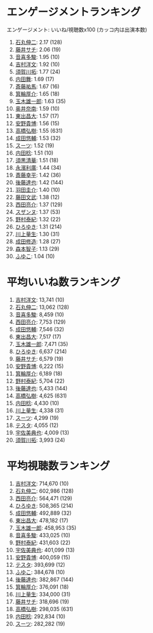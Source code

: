 # エンゲージメントランキング

 エンゲージメント: いいね/視聴数x100 (カッコ内は出演本数)

1. [石丸伸二](/rehacq_fan/people/石丸伸二): 2.17 (128)
1. [藤井サチ](/rehacq_fan/people/藤井サチ): 2.06 (19)
1. [音喜多駿](/rehacq_fan/people/音喜多駿): 1.95 (10)
1. [吉村洋文](/rehacq_fan/people/吉村洋文): 1.92 (10)
1. [須賀川拓](/rehacq_fan/people/須賀川拓): 1.77 (24)
1. [内田舞](/rehacq_fan/people/内田舞): 1.69 (17)
1. [斎藤祐馬](/rehacq_fan/people/斎藤祐馬): 1.67 (16)
1. [箕輪厚介](/rehacq_fan/people/箕輪厚介): 1.65 (18)
1. [玉木雄一郎](/rehacq_fan/people/玉木雄一郎): 1.63 (35)
1. [奥井奈南](/rehacq_fan/people/奥井奈南): 1.59 (10)
1. [東出昌大](/rehacq_fan/people/東出昌大): 1.57 (17)
1. [安野貴博](/rehacq_fan/people/安野貴博): 1.56 (15)
1. [高橋弘樹](/rehacq_fan/people/高橋弘樹): 1.55 (631)
1. [成田悠輔](/rehacq_fan/people/成田悠輔): 1.53 (32)
1. [スーツ](/rehacq_fan/people/スーツ): 1.52 (19)
1. [内田稔](/rehacq_fan/people/内田稔): 1.51 (10)
1. [須黒清華](/rehacq_fan/people/須黒清華): 1.51 (18)
1. [永濱利廣](/rehacq_fan/people/永濱利廣): 1.44 (34)
1. [斎藤幸平](/rehacq_fan/people/斎藤幸平): 1.42 (36)
1. [後藤達也](/rehacq_fan/people/後藤達也): 1.42 (144)
1. [羽田圭介](/rehacq_fan/people/羽田圭介): 1.40 (10)
1. [藤田文武](/rehacq_fan/people/藤田文武): 1.38 (12)
1. [西田亮介](/rehacq_fan/people/西田亮介): 1.37 (129)
1. [スザンヌ](/rehacq_fan/people/スザンヌ): 1.37 (53)
1. [野村泰紀](/rehacq_fan/people/野村泰紀): 1.32 (22)
1. [ひろゆき](/rehacq_fan/people/ひろゆき): 1.31 (214)
1. [川上量生](/rehacq_fan/people/川上量生): 1.30 (31)
1. [成田修造](/rehacq_fan/people/成田修造): 1.28 (27)
1. [森本智子](/rehacq_fan/people/森本智子): 1.13 (29)
1. [ふゆこ](/rehacq_fan/people/ふゆこ): 1.04 (10)


# 平均いいね数ランキング

1. [吉村洋文](/rehacq_fan/people/吉村洋文): 13,741 (10)
1. [石丸伸二](/rehacq_fan/people/石丸伸二): 13,062 (128)
1. [音喜多駿](/rehacq_fan/people/音喜多駿): 8,459 (10)
1. [西田亮介](/rehacq_fan/people/西田亮介): 7,753 (129)
1. [成田悠輔](/rehacq_fan/people/成田悠輔): 7,546 (32)
1. [東出昌大](/rehacq_fan/people/東出昌大): 7,517 (17)
1. [玉木雄一郎](/rehacq_fan/people/玉木雄一郎): 7,471 (35)
1. [ひろゆき](/rehacq_fan/people/ひろゆき): 6,637 (214)
1. [藤井サチ](/rehacq_fan/people/藤井サチ): 6,579 (19)
1. [安野貴博](/rehacq_fan/people/安野貴博): 6,222 (15)
1. [箕輪厚介](/rehacq_fan/people/箕輪厚介): 6,189 (18)
1. [野村泰紀](/rehacq_fan/people/野村泰紀): 5,704 (22)
1. [後藤達也](/rehacq_fan/people/後藤達也): 5,433 (144)
1. [高橋弘樹](/rehacq_fan/people/高橋弘樹): 4,625 (631)
1. [内田稔](/rehacq_fan/people/内田稔): 4,430 (10)
1. [川上量生](/rehacq_fan/people/川上量生): 4,338 (31)
1. [スーツ](/rehacq_fan/people/スーツ): 4,299 (19)
1. [テスタ](/rehacq_fan/people/テスタ): 4,055 (12)
1. [宇佐美典也](/rehacq_fan/people/宇佐美典也): 4,009 (13)
1. [須賀川拓](/rehacq_fan/people/須賀川拓): 3,993 (24)


# 平均視聴数ランキング

1. [吉村洋文](/rehacq_fan/people/吉村洋文): 714,670 (10)
1. [石丸伸二](/rehacq_fan/people/石丸伸二): 602,986 (128)
1. [西田亮介](/rehacq_fan/people/西田亮介): 564,471 (129)
1. [ひろゆき](/rehacq_fan/people/ひろゆき): 508,365 (214)
1. [成田悠輔](/rehacq_fan/people/成田悠輔): 492,889 (32)
1. [東出昌大](/rehacq_fan/people/東出昌大): 478,182 (17)
1. [玉木雄一郎](/rehacq_fan/people/玉木雄一郎): 458,953 (35)
1. [音喜多駿](/rehacq_fan/people/音喜多駿): 433,025 (10)
1. [野村泰紀](/rehacq_fan/people/野村泰紀): 431,603 (22)
1. [宇佐美典也](/rehacq_fan/people/宇佐美典也): 401,099 (13)
1. [安野貴博](/rehacq_fan/people/安野貴博): 400,059 (15)
1. [テスタ](/rehacq_fan/people/テスタ): 393,699 (12)
1. [ふゆこ](/rehacq_fan/people/ふゆこ): 384,678 (10)
1. [後藤達也](/rehacq_fan/people/後藤達也): 382,867 (144)
1. [箕輪厚介](/rehacq_fan/people/箕輪厚介): 376,091 (18)
1. [川上量生](/rehacq_fan/people/川上量生): 334,000 (31)
1. [藤井サチ](/rehacq_fan/people/藤井サチ): 318,696 (19)
1. [高橋弘樹](/rehacq_fan/people/高橋弘樹): 298,035 (631)
1. [内田稔](/rehacq_fan/people/内田稔): 292,834 (10)
1. [スーツ](/rehacq_fan/people/スーツ): 282,282 (19)
